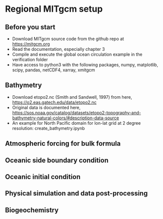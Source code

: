 # Regional MITgcm setup

## Before you start
  - Download MITgcm source code from the github repo at https://mitgcm.org
  - Read the documentation, especially chapter 3
  - Compile and execute the global ocean circulation example in the verification folder
  - Have access to python3 with the following packages, numpy, matplotlib, scipy, pandas, netCDF4, xarray, xmitgcm 

## Bathymetry
  - Download etopo2.nc (Smith and Sandwell, 1997) from here, https://o2.eas.gatech.edu/data/etopo2.nc
  - Original data is documented here, https://sos.noaa.gov/catalog/datasets/etopo2-topography-and-bathymetry-natural-colors/#description-data-source
  - An example for North Pacific domain for lon-lat grid at 2 degree resolution: create_bathymetry.ipynb
    
## Atmospheric forcing for bulk formula

## Oceanic side boundary condition

## Oceanic initial condition

## Physical simulation and data post-processing

## Biogeochemistry

